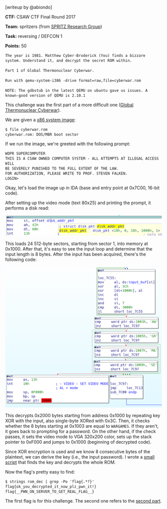 [writeup by @abiondo]

**CTF:** CSAW CTF Final Round 2017

**Team:** spritzers (from [SPRITZ Research Group](http://spritz.math.unipd.it/))

**Task:** reversing / DEFCON 1

**Points:** 50

```
The year is 1981. Matthew Cyber-Broderick (You) finds a bizzare system. Understand it, and decrypt the secret ROM within.

Part 1 of Global Thermonuclear Cyberwar.

Run with qemu-system-i386 -drive format=raw,file=cyberwar.rom

NOTE: The gdbstub in the latest QEMU on ubuntu gave us issues. A known-good version of QEMU is 2.10.1
```

This challenge was the first part of a more difficult one ([Global Thermonuclear Cyberwar](../../pwn/cyberwar)).

We are given a [x86 system image](./cyberwar.rom):

```
$ file cyberwar.rom
cyberwar.rom: DOS/MBR boot sector
```

If we run the image, we're greeted with the following prompt:

```
WOPR SUPERCOMPUTER
THIS IS A CSAW OWNED COMPUTER SYSTEM - ALL ATTEMPTS AT ILLEGAL ACCESS WILL
BE SEVERELY PUNISHED TO THE FULL EXTENT OF THE LAW.
FOR AUTHORIZATION, PLEASE WRITE TO PROF. STEVEN FALKEN.
LOGIN>
```

Okay, let's load the image up in IDA (base and entry point at 0x7C00, 16-bit code).

After setting up the video mode (text 80x25) and printing the prompt, it performs a disk read:

![Disk read](./img/0.png)

This loads 24 512-byte sectors, starting from sector 1, into memory at 0x1000. After that, it's easy to see the input loop and determine that the input length is 8 bytes. After the input has been acquired, there's the following code:

![ROM decryption](./img/1.png)

This decrypts 0x2000 bytes starting from address 0x1000 by repeating key XOR with the input, also single-byte XORed with 0x3C. Then, it checks whether the 8 bytes starting at 0x1003 are equal to `WARGAMES`. If they aren't, it goes back to prompting for a password. On the other hand, if the check passes, it sets the video mode to VGA 320x200 color, sets up the stack pointer to 0xF000 and jumps to 0x1000 (beginning of decrypted code).

Since XOR encryption is used and we know 8 consecutive bytes of the plaintext, we can derive the key (i.e., the input password). I wrote a [small script](./scripts/extract.py) that finds the key and decrypts the whole ROM.

Now the flag's pretty easy to find:

```
$ strings rom_dec | grep -Po 'flag{.*?}'
flag{ok_you_decrypted_it_now_plz_pwn_it!}
flag{__PWN_ON_SERVER_TO_GET_REAL_FLAG__}
```

The first flag is for this challenge. The second one refers to the [second part](../../pwn/cyberwar-350).